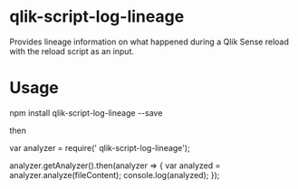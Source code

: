 # qlik-script-log-lineage

Provides lineage information on what happened during a Qlik Sense reload with the reload script as an input.

# Usage

npm install qlik-script-log-lineage --save

then

var analyzer = require(' qlik-script-log-lineage');

analyzer.getAnalyzer().then(analyzer => {
  var analyzed = analyzer.analyze(fileContent);
  console.log(analyzed);
});
